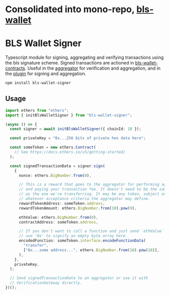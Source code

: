 # Consolidated into mono-repo, [bls-wallet](https://github.com/jzaki/bls-wallet/)

# BLS Wallet Signer

Typescript module for signing, aggregating and verifying transactions using the bls signature scheme. Signed transactions are actioned in [bls-wallet-contracts](https://github.com/jzaki/bls-wallet-contracts).
Useful in the [aggregator](https://github.com/jzaki/bls-wallet-aggregator) for verification and aggregation, and in the [plugin](https://github.com/jzaki/bls-wallet-plugin) for signing and aggregation.

```sh
npm install bls-wallet-signer
```

## Usage

```ts
import ethers from "ethers";
import { initBlsWalletSigner } from "bls-wallet-signer";

(async () => {
  const signer = await initBlsWalletSigner({ chainId: 10 });

  const privateKey = "0x...256 bits of private hex data here";

  const someToken = new ethers.Contract(
    // See https://docs.ethers.io/v5/getting-started/
  );

  const signedTransactionData = signer.sign(
    {
      nonce: ethers.BigNumber.from(0),

      // This is a reward that goes to the aggregator for performing aggregation
      // and paying your transaction fee. It doesn't need to be the same token
      // as the one we're transferring. It may be any token, subject only to
      // whatever acceptance criteria the aggregator may define.
      rewardTokenAddress: someToken.address,
      rewardTokenAmount: ethers.BigNumber.from(10).pow(9),

      ethValue: ethers.BigNumber.from(0),
      contractAddress: someToken.address,

      // If you don't want to call a function and just send `ethValue` above,
      // use '0x' to signify an empty byte array here
      encodedFunction: someToken.interface.encodeFunctionData(
        "transfer",
        ["0x...some address...", ethers.BigNumber.from(10).pow(18)],
      ),
    },
    privateKey,
  );

  // Send signedTransactionData to an aggregator or use it with
  // VerificationGateway directly.
})();
```
